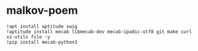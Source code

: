 # malkov-poem

    !apt install aptitude swig
    !aptitude install mecab libmecab-dev mecab-ipadic-utf8 git make curl xz-utils file -y
    !pip install mecab-python3
